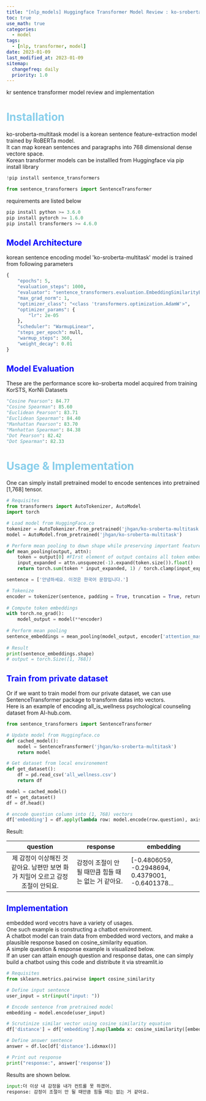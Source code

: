 ```yaml
---
title: "[nlp_models] Huggingface Transformer Model Review : ko-sroberta-multitask"
toc: true
use_math: true
categories:
  - model
tags:
  - [nlp, transformer, model]
date: 2023-01-09
last_modified_at: 2023-01-09
sitemap:
  changefreq: daily
  priority: 1.0
---
```


kr sentence transformer model review and implementation

# <span style = "color : skyblue"> Installation </span>

ko-sroberta-multitask model is a korean sentence feature-extraction model trained by RoBERTa model. <br>
It can map korean sentences and paragraphs into 768 dimensional dense vectore space. <br>
Korean transformer models can be installled from Huggingface via pip install library

```python
!pip install sentence_transformers

from sentence_transformers import SentenceTransformer
```

requirements are listed below

```python
pip install python >= 3.6.0
pip install pytorch >= 1.6.0
pip install transformers >= 4.6.0
```

## <span style = "color : blue">Model Architecture</span>

korean sentence encoding model 'ko-sroberta-multitask' model is trained from following parameters

```python
{
    "epochs": 5,
    "evaluation_steps": 1000,
    "evaluator": "sentence_transformers.evaluation.EmbeddingSimilarityEvaluator.EmbeddingSimilarityEvaluator",
    "max_grad_norm": 1,
    "optimizer_class": "<class 'transformers.optimization.AdamW'>",
    "optimizer_params": {
        "lr": 2e-05
    },
    "scheduler": "WarmupLinear",
    "steps_per_epoch": null,
    "warmup_steps": 360,
    "weight_decay": 0.01
}
```

## <span style = "color : blue">Model Evaluation</span>

These are the performance score ko-sroberta model acquired from training KorSTS, KorNli Datasets

```python
"Cosine Pearson": 84.77
"Cosine Spearman": 85.60
"Euclidean Pearson": 83.71
"Euclidean Spearman": 84.40
"Manhattan Pearson": 83.70
"Manhattan Spearman": 84.38
"Dot Pearson": 82.42
"Dot Spearman": 82.33
```

# <span style = "color : skyblue"> Usage & Implementation </span>

One can simply install pretrained model to encode sentences into pretrained [1,768] tensor.

```python
# Requisites
from transformers import AutoTokenizer, AutoModel
import torch

# Load model from HuggingFace.co
tokenizer = AutoTokenizer.from_pretrained('jhgan/ko-sroberta-multitask')
model = AutoModel.from_pretrained('jhgan/ko-sroberta-multitask')

# Perform mean pooling to down shape while preserving important features
def mean_pooling(output, attn):
    token = output[0] #FIrst element of output contains all token embeddings
    input_expanded = attn.unsqueeze(-1).expand(token.size()).float()
    return torch.sum(token * input_expanded, 1) / torch.clamp(input_expanded.sum(1), min = 1e-9)

sentence = ['안녕하세요. 이것은 한국어 문장입니다.']

# Tokenize
encoder = tokenizer(sentence, padding = True, truncation = True, return_tensors = 'pt')
                    
# Compute token embeddings
with torch.no_grad():
    model_output = model(**encoder)         
                    
# Perform mean pooling
sentence_embeddings = mean_pooling(model_output, encoder['attention_mask'])
               
# Result                    
print(sentence_embeddings.shape)
# output = torch.Size([1, 768])
```
## <span style = "color : blue">Train from private dataset</span>

Or if we want to train model from our private dataset, we can use SentenceTransformer package to transform datas into vectors. <br>
Here is an example of encoding all_is_wellness psychological counseling dataset from AI-hub.com.

```python
from sentence_transformers import SentenceTransformer

# Update model from Huggingface.co
def cached_model():
    model = SentenceTransformer('jhgan/ko-sroberta-multitask')
    return model

# Get dataset from local environement
def get_dataset():
    df = pd.read_csv('all_wellness.csv')
    return df

model = cached_model()
df = get_dataset()
df = df.head()

# encode question column into (1, 768) vectors
df['embedding'] = df.apply(lambda row: model.encode(row.question), axis = 1)
```
Result:

|**question**|response|embedding|
|:---:|---|---|
|제 감정이 이상해진 것 같아요. 남편만 보면 화가 치밀어 오르고 감정 조절이 안되요.|감정이 조절이 안 될 때만큼 힘들 때는 없는 거 같아요.|[-0.4806059, -0.2948694, 0.4379001, -0.6401378...|

## <span style = "color : blue">Implementation</span>

embedded word vecotrs have a variety of usages. <br>
One such example is constructing a chatbot environment. <br>
A chatbot model can train data from embedded word vectors, and make a plausible response based on cosine_similarity equation. <br>
A simple question & response example is visualized below. <br>
If an user can attain enough question and response datas, one can simply build a chatbot using this code and distribute it via streamlit.io

```python
# Requisites
from sklearn.metrics.pairwise import cosine_similarity

# Define input sentence
user_input = str(input("input: "))

# Encode sentence from pretrained model
embedding = model.encode(user_input)

# Scrutinize similar vector using cosine similarity equation
df['distance'] = df['embedding'].map(lambda x: cosine_similarity([embedding], [x]).squeeze())

# Define answer sentence
answer = df.loc[df['distance'].idxmax()]

# Print out response
print("response:", answer['response'])
```

Results are shown below.

```python
input:더 이상 내 감정을 내가 컨트롤 못 하겠어.
response: 감정이 조절이 안 될 때만큼 힘들 때는 없는 거 같아요.
```
